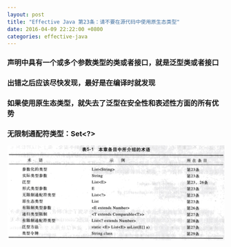 ```yaml
---
layout: post
title: "Effective Java 第23条：请不要在源代码中使用原生态类型"
date: 2016-04-09 22:22:00 +0800
categories: effective-java
---
```

### 声明中具有一个或多个参数类型的类或者接口，就是泛型类或者接口

### 出错之后应该尽快发现，最好是在编译时就发现

### 如果使用原生态类型，就失去了泛型在安全性和表述性方面的所有优势

### 无限制通配符类型：Set<?>

![generic-terms](/images/effective-java/generic-term.png)
